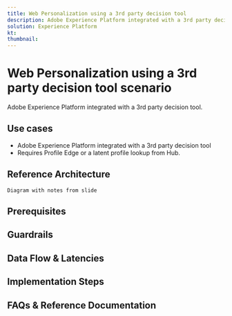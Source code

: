 ```yaml
---
title: Web Personalization using a 3rd party decision tool
description: Adobe Experience Platform integrated with a 3rd party decision tool
solution: Experience Platform
kt: 
thumbnail: 
---
```


# Web Personalization using a 3rd party decision tool scenario

Adobe Experience Platform integrated with a 3rd party decision tool.

## Use cases

* Adobe Experience Platform integrated with a 3rd party decision tool
* Requires Profile Edge or a latent profile lookup from Hub.


## Reference Architecture

    Diagram with notes from slide

## Prerequisites

## Guardrails

## Data Flow & Latencies

## Implementation Steps

## FAQs & Reference Documentation
